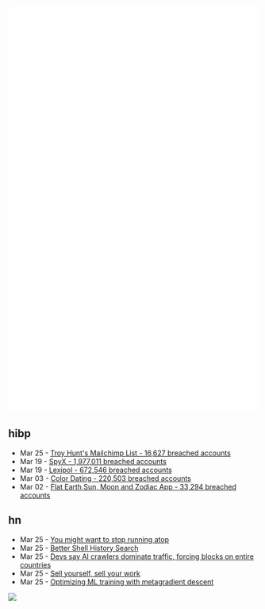 ![Metrics](https://raw.githubusercontent.com/phixion/phixion/master/metrics.svg)

## hibp

<!--
for https://github.com/phixion/phixion/blob/main/.github/workflows/feeds.yml
-->
<!--START_SECTION:haveibeenpwnd-->
- Mar 25 - [Troy Hunt's Mailchimp List - 16,627 breached accounts](https://haveibeenpwned.com/PwnedWebsites#TroyHuntMailchimpList)
- Mar 19 - [SpyX - 1,977,011 breached accounts](https://haveibeenpwned.com/PwnedWebsites#SpyX)
- Mar 19 - [Lexipol - 672,546 breached accounts](https://haveibeenpwned.com/PwnedWebsites#Lexipol)
- Mar 03 - [Color Dating - 220,503 breached accounts](https://haveibeenpwned.com/PwnedWebsites#ColorDating)
- Mar 02 - [Flat Earth Sun, Moon and Zodiac App - 33,294 breached accounts](https://haveibeenpwned.com/PwnedWebsites#FlatEarthDave)
<!--END_SECTION:haveibeenpwnd-->

## hn

<!--
for https://github.com/phixion/phixion/blob/main/.github/workflows/feeds.yml
-->
<!--START_SECTION:hn-->
- Mar 25 - [You might want to stop running atop](https://rachelbythebay.com/w/2025/03/25/atop/)
- Mar 25 - [Better Shell History Search](https://tratt.net/laurie/blog/2025/better_shell_history_search.html)
- Mar 25 - [Devs say AI crawlers dominate traffic, forcing blocks on entire countries](https://arstechnica.com/ai/2025/03/devs-say-ai-crawlers-dominate-traffic-forcing-blocks-on-entire-countries/)
- Mar 25 - [Sell yourself, sell your work](https://www.solipsys.co.uk/new/SellYourselfSellYourWork.html?yc25hn)
- Mar 25 - [Optimizing ML training with metagradient descent](https://arxiv.org/abs/2503.13751)
<!--END_SECTION:hn-->

<!--
for https://yhype.me
-->
![](https://hit.yhype.me/github/profile?user_id=13013670)
